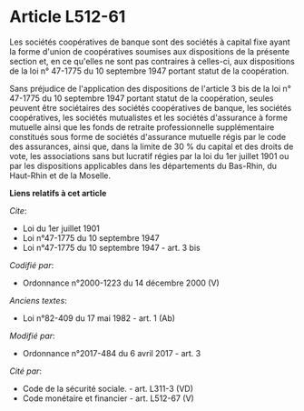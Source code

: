 # Article L512-61

Les sociétés coopératives de banque sont des sociétés à capital fixe ayant la forme d'union de coopératives soumises aux
dispositions de la présente section et, en ce qu'elles ne sont pas contraires à celles-ci, aux dispositions de la loi n°
47-1775 du 10 septembre 1947 portant statut de la coopération.

Sans préjudice de l'application des dispositions de l'article 3 bis de la loi n° 47-1775 du 10 septembre 1947 portant statut
de la coopération, seules peuvent être sociétaires des sociétés coopératives de banque, les sociétés coopératives, les
sociétés mutualistes et les sociétés d'assurance à forme mutuelle ainsi que les fonds de retraite professionnelle
supplémentaire constitués sous forme de sociétés d'assurance mutuelle régis par le code des assurances, ainsi que, dans la
limite de 30 % du capital et des droits de vote, les associations sans but lucratif régies par la loi du 1er juillet 1901 ou
par les dispositions applicables dans les départements du Bas-Rhin, du Haut-Rhin et de la Moselle.

**Liens relatifs à cet article**

_Cite_:

  - Loi du 1er juillet 1901
  - Loi n°47-1775 du 10 septembre 1947
  - Loi n°47-1775 du 10 septembre 1947 - art. 3 bis

_Codifié par_:

  - Ordonnance n°2000-1223 du 14 décembre 2000 (V)

_Anciens textes_:

  - Loi n°82-409 du 17 mai 1982 - art. 1 (Ab)

_Modifié par_:

  - Ordonnance n°2017-484 du 6 avril 2017 - art. 3

_Cité par_:

  - Code de la sécurité sociale. - art. L311-3 (VD)
  - Code monétaire et financier - art. L512-67 (V)
